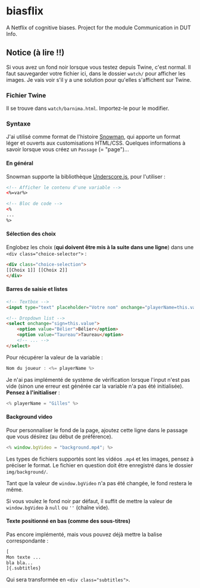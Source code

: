 # biasflix
A Netflix of cognitive biases. Project for the module Communication in DUT Info.

## Notice (à lire !!)

Si vous avez un fond noir lorsque vous testez depuis Twine, c'est normal. Il faut sauvegarder votre fichier ici, dans le dossier `watch/` pour afficher les images. Je vais voir s'il y a une solution pour qu'elles s'affichent sur Twine.

### Fichier Twine

Il se trouve dans `watch/barnima.html`. Importez-le pour le modifier. 

### Syntaxe

J'ai utilisé comme format de l'histoire [Snowman](https://twinery.org/wiki/snowman:start), qui apporte un format léger et ouverts aux customisations HTML/CSS.
Quelques informations à savoir lorsque vous créez un `Passage` (= "page")...

#### En général

Snowman supporte la bibliothèque [Underscore.js](https://underscorejs.org/), pour l'utiliser :

```html
<!-- Afficher le contenu d'une variable -->
<%=var%>

<!-- Bloc de code --> 
<%
...
%>
```

#### Sélection des choix

Englobez les choix (**qui doivent être mis à la suite dans une ligne**) dans une `<div class="choice-selector">` :

```html
<div class="choice-selection">
[[Choix 1]] [[Choix 2]]
</div>
```

#### Barres de saisie et listes

```html
<!-- Textbox -->
<input type="text" placeholder="Votre nom" onchange="playerName=this.value">
```

```html
<!-- Dropdown list -->
<select onchange="sign=this.value">
    <option value="Bélier">Bélier</option>
    <option value="Taureau">Taureau</option>
    <!-- ... -->
</select>
```

Pour récupérer la valeur de la variable :

```javascript
Nom du joueur : <%= playerName %>
```

Je n'ai pas implémenté de système de vérification lorsque l'input n'est pas vide (sinon une erreur est générée car la variable n'a pas été initialisée). **Pensez à l'initialiser** :

```javascript
<% playerName = "Gilles" %>
```

#### Background video

Pour personnaliser le fond de la page, ajoutez cette ligne dans le passage que vous désirez (au début de préférence).
```javascript
<% window.bgVideo = "background.mp4"; %>
```
Les types de fichiers supportés sont les vidéos `.mp4` et les images, pensez à préciser le format.
Le fichier en question doit être enregistré dans le dossier `img/background/`.

Tant que la valeur de `window.bgVideo` n'a pas été changée, le fond restera le même.

Si vous voulez le fond noir par défaut, il suffit de mettre la valeur de `window.bgVideo` à `null` ou `''` (chaîne vide).

#### Texte positionné en bas (comme des sous-titres)

Pas encore implémenté, mais vous pouvez déjà mettre la balise correspondante :

```html
[
Mon texte ... 
bla bla...
]{.subtitles}
```

Qui sera transformée en `<div class="subtitles">`.